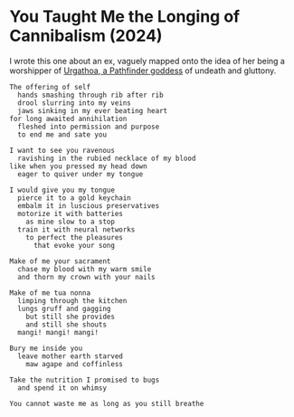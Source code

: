 # You Taught Me the Longing of Cannibalism (2024)

I wrote this one about an ex, vaguely mapped onto the idea of her being a worshipper of [Urgathoa, a Pathfinder goddess](https://2e.aonprd.com/Deities.aspx?ID=295) of undeath and gluttony.

```text
The offering of self
  hands smashing through rib after rib
  drool slurring into my veins
  jaws sinking in my ever beating heart
for long awaited annihilation
  fleshed into permission and purpose
  to end me and sate you

I want to see you ravenous
  ravishing in the rubied necklace of my blood
like when you pressed my head down
  eager to quiver under my tongue

I would give you my tongue
  pierce it to a gold keychain
  embalm it in luscious preservatives
  motorize it with batteries
    as mine slow to a stop
  train it with neural networks
    to perfect the pleasures
      that evoke your song

Make of me your sacrament
  chase my blood with my warm smile
  and thorn my crown with your nails

Make of me tua nonna
  limping through the kitchen
  lungs gruff and gagging
    but still she provides
    and still she shouts
  mangi! mangi! mangi!

Bury me inside you
  leave mother earth starved
    maw agape and coffinless

Take the nutrition I promised to bugs
  and spend it on whimsy

You cannot waste me as long as you still breathe
```
